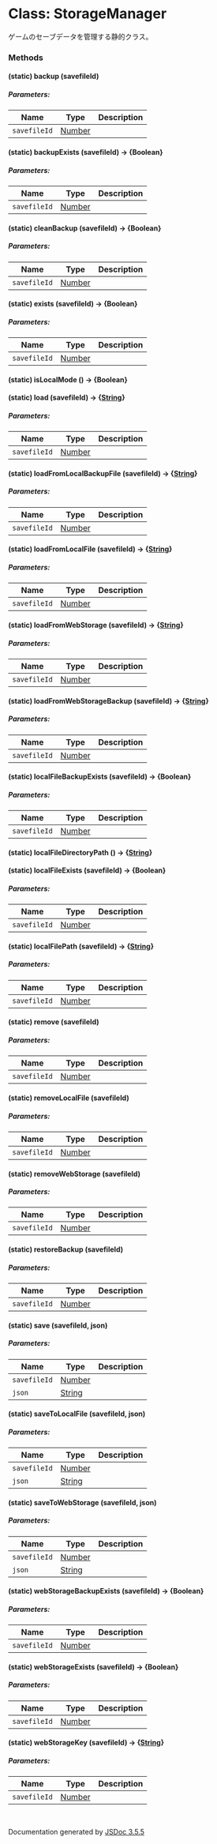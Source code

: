 # Class: StorageManager

ゲームのセーブデータを管理する静的クラス。


### Methods

#### (static) backup (savefileId)

##### Parameters:

| Name | Type | Description |
| --- | --- | --- |
| `savefileId` | [Number](Number.md) |  |


#### (static) backupExists (savefileId) → {Boolean}

##### Parameters:

| Name | Type | Description |
| --- | --- | --- |
| `savefileId` | [Number](Number.md) |  |


#### (static) cleanBackup (savefileId) → {Boolean}

##### Parameters:

| Name | Type | Description |
| --- | --- | --- |
| `savefileId` | [Number](Number.md) |  |


#### (static) exists (savefileId) → {Boolean}

##### Parameters:

| Name | Type | Description |
| --- | --- | --- |
| `savefileId` | [Number](Number.md) |  |


#### (static) isLocalMode () → {Boolean}



#### (static) load (savefileId) → {[String](String.md)}

##### Parameters:

| Name | Type | Description |
| --- | --- | --- |
| `savefileId` | [Number](Number.md) |  |


#### (static) loadFromLocalBackupFile (savefileId) → {[String](String.md)}

##### Parameters:

| Name | Type | Description |
| --- | --- | --- |
| `savefileId` | [Number](Number.md) |  |


#### (static) loadFromLocalFile (savefileId) → {[String](String.md)}

##### Parameters:

| Name | Type | Description |
| --- | --- | --- |
| `savefileId` | [Number](Number.md) |  |


#### (static) loadFromWebStorage (savefileId) → {[String](String.md)}

##### Parameters:

| Name | Type | Description |
| --- | --- | --- |
| `savefileId` | [Number](Number.md) |  |


#### (static) loadFromWebStorageBackup (savefileId) → {[String](String.md)}

##### Parameters:

| Name | Type | Description |
| --- | --- | --- |
| `savefileId` | [Number](Number.md) |  |


#### (static) localFileBackupExists (savefileId) → {Boolean}

##### Parameters:

| Name | Type | Description |
| --- | --- | --- |
| `savefileId` | [Number](Number.md) |  |


#### (static) localFileDirectoryPath () → {[String](String.md)}



#### (static) localFileExists (savefileId) → {Boolean}

##### Parameters:

| Name | Type | Description |
| --- | --- | --- |
| `savefileId` | [Number](Number.md) |  |


#### (static) localFilePath (savefileId) → {[String](String.md)}

##### Parameters:

| Name | Type | Description |
| --- | --- | --- |
| `savefileId` | [Number](Number.md) |  |


#### (static) remove (savefileId)

##### Parameters:

| Name | Type | Description |
| --- | --- | --- |
| `savefileId` | [Number](Number.md) |  |


#### (static) removeLocalFile (savefileId)

##### Parameters:

| Name | Type | Description |
| --- | --- | --- |
| `savefileId` | [Number](Number.md) |  |


#### (static) removeWebStorage (savefileId)

##### Parameters:

| Name | Type | Description |
| --- | --- | --- |
| `savefileId` | [Number](Number.md) |  |


#### (static) restoreBackup (savefileId)

##### Parameters:

| Name | Type | Description |
| --- | --- | --- |
| `savefileId` | [Number](Number.md) |  |


#### (static) save (savefileId, json)

##### Parameters:

| Name | Type | Description |
| --- | --- | --- |
| `savefileId` | [Number](Number.md) |  |
| `json` | [String](String.md) |  |


#### (static) saveToLocalFile (savefileId, json)

##### Parameters:

| Name | Type | Description |
| --- | --- | --- |
| `savefileId` | [Number](Number.md) |  |
| `json` | [String](String.md) |  |


#### (static) saveToWebStorage (savefileId, json)

##### Parameters:

| Name | Type | Description |
| --- | --- | --- |
| `savefileId` | [Number](Number.md) |  |
| `json` | [String](String.md) |  |


#### (static) webStorageBackupExists (savefileId) → {Boolean}

##### Parameters:

| Name | Type | Description |
| --- | --- | --- |
| `savefileId` | [Number](Number.md) |  |


#### (static) webStorageExists (savefileId) → {Boolean}

##### Parameters:

| Name | Type | Description |
| --- | --- | --- |
| `savefileId` | [Number](Number.md) |  |


#### (static) webStorageKey (savefileId) → {[String](String.md)}

##### Parameters:

| Name | Type | Description |
| --- | --- | --- |
| `savefileId` | [Number](Number.md) |  |


 <br>

  Documentation generated by [JSDoc 3.5.5](https://github.com/jsdoc3/jsdoc)

